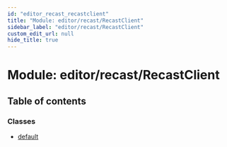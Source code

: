 ```yaml
---
id: "editor_recast_recastclient"
title: "Module: editor/recast/RecastClient"
sidebar_label: "editor/recast/RecastClient"
custom_edit_url: null
hide_title: true
---
```


# Module: editor/recast/RecastClient

## Table of contents

### Classes

- [default](../classes/editor_recast_recastclient.default.md)
